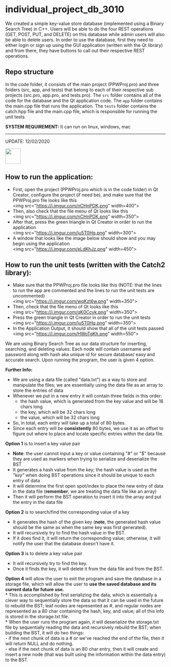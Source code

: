 # individual_project_db_3010
We created a simple key-value store database (implemented using a Binary Search Tree) in C++. Users will be able to do the four REST operations (GET, POST, PUT, and DELETE) on this database while admin users will also be able to delete users. In order to use the database, first they need to either login or sign up using the GUI application (written with the Qt library) and from there, they have buttons to call out their respective REST operations.  

## Repo structure  
In the code folder, it consists of the main project (PPWProj.pro) and three folders (src, app, and tests) that belong to each of their respective sub projects (src.pro, app.pro, and tests.pro). The `src` folder contains all of the code for the database and the Qt application code. The `app` folder contains the main.cpp file that runs the application. The `tests` folder contains the catch.hpp file and the main.cpp file, which is responsible for running the unit tests.  

**SYSTEM REQUIREMENT:** It can run on linux, windows, mac  

****************************************
UPDATE: 12/02/2020

<img src="https://github.com/favicon.ico" width="48">

## How to run the application:  
- First, open the project (PPWProj.pro which is in the code folder) in Qt Creator, configure the project (if need be), and make sure that the PPWProj.pro file looks like this  
<img src="https://i.imgur.com/nCHnPDK.png" width=400">
- Then, also check that the file menu of Qt looks like this  
<img src="https://i.imgur.com/nCHnPDK.png" width=350">
- After that, press the green triangle in Qt Creator in order to run the application  
<img src="https://i.imgur.com/ju5T0Hq.png" width=300">
- A window that looks like the image below should show and you may begin using the application  
<img src="https://i.imgur.com/eLdKhJz.png" width=450">

## How to run the unit tests (written with the Catch2 library):  
- Make sure that the PPWProj.pro file looks like this (NOTE: that the lines to run the app are commented and the lines to run the unit tests are uncommented)  
<img src="https://i.imgur.com/wqKzt6w.png" width=350">
- Then, check that the file menu of Qt looks like this  
<img src="https://i.imgur.com/qK0Ccyk.png" width=350">
- Press the green triangle in Qt Creator in order to run the unit tests  
<img src="https://i.imgur.com/ju5T0Hq.png" width=350">
- In the Application Output, it should show that all of the unit tests passed    
<img src="https://i.imgur.com/HWoTgKh.png" width=550">
  
We are using Binary Search Tree as our data structure for inserting, searching, and deleting values. Each node will contain username and password along with hash aka unique id for secure database/ easy and accurate search. Upon running the program, the user is given 4 option. 

**Further Info:**
- We are using a data file (called "data.txt") as a way to store and manipulate the files; we are essentially using the data file as an array to store the entries of data 
- Whenever we put in a new entry it will contain three fields in this order:
  - the hash value, which is generated from the key value and will be 16 chars long
  - the key, which will be 32 chars long
  - the value, which will be 32 chars long
- So, in total, each entry will take up a total of 80 bytes.
- Since each entry will be **consistently** 80 bytes, we use it as an offset to figure out where to place and locate specific entries within the data file.

**Option 1** is to insert a key value pair
  - **Note**: the user cannot input a key or value containing "#" or "$" because they are used as markers when trying to serialize and deserialize the BST
  - It generates a hash value from the key; the hash value is used as the *"key"* when doing BST operations since it should be unique to each entry of data
  - It will determine the first open spot/index to place the new entry of data in the data file (**remember**, we are treating the data file like an array) 
  - Then it will perform the BST operation to insert it into the array and put the entry in the data file 
  
**Option 2** is to search/find the corresponding value of a key
  - It generates the hash of the given key (**note**, the generated hash value should be the same as when the same key was first generated).
  - It will recursively try to find the hash value in the BST.
  - If it does find it, it will return the corresponding value; otherwise, it will notify the user that the database doesn't have it.

**Option 3** is to delete a key value pair
  - It will recursively try to find the key.
  - Once it finds the key, it will delete it from the data file and from the BST.

**Option 4** will allow the user to exit the program and save the database in a storage file, which will allow the user to **use the saved database and its current data for future use.**  
    * This is accomplished by first serializing the data, which is essentially a clever way to sequentially store the data so that it can be used in the future to rebuild the BST; leaf nodes are represented as #, and regular nodes are represented as a 80 char containing the hash, key, and value; all of this info is stored in the storage.txt file.  
    * When the user runs the program again, it will deserialize the storage.txt file by sequentially reading the data and recursively rebuild the BST; when building the BST, it will do two things:  
      - if the next chunk of data is a # or we've reached the end of the file, then it will return NULL and do nothing.  
      - else if the next chunk of data is an 80 char entry, then it will create and insert a new node (that was built using the information within the data entry) to the BST.  



